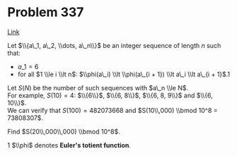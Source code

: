 # Problem 337

[Link](https://projecteuler.net/problem=337)

Let $\\{a\_1, a\_2, \\dots, a\_n\\}$ be an integer sequence of length $n$ such that:

*   $a\_1 = 6$
*   for all $1 \\le i \\lt n$: $\\phi(a\_i) \\lt \\phi(a\_{i + 1}) \\lt a\_i \\lt a\_{i + 1}$.1

Let $S(N)$ be the number of such sequences with $a\_n \\le N$.  
For example, $S(10) = 4$: $\\{6\\}$, $\\{6, 8\\}$, $\\{6, 8, 9\\}$ and $\\{6, 10\\}$.  
We can verify that $S(100) = 482073668$ and $S(10\\,000) \\bmod 10^8 = 73808307$.

Find $S(20\\,000\\,000) \\bmod 10^8$.

1 $\\phi$ denotes **Euler's totient function**.